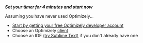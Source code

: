 **_Set your timer for 4 minutes and start now_**

Assuming you have never used Optimizely...
- [Start by getting your free Optimizely developer account](https://www.optimizely.com/?modal=devsignup)
- Choose an Optimizely [client](https://www.optimizely.com/products/)
- Choose an IDE [(try Sublime Text)](https://www.sublimetext.com/) if you don't already have one
